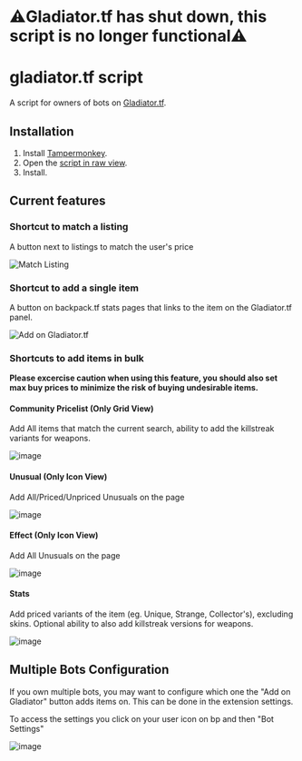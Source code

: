 # ⚠️Gladiator.tf has shut down, this script is no longer functional⚠️

# gladiator.tf script

A script for owners of bots on [Gladiator.tf](https://gladiator.tf).

## Installation

1. Install [Tampermonkey](https://www.tampermonkey.net/).
2. Open the [script in raw view](https://github.com/mninc/gladiator.tf-bot-owner-script/raw/master/gladiator.user.js).
3. Install.

## Current features

### Shortcut to match a listing
A button next to listings to match the user's price 

![Match Listing](https://cdn.discordapp.com/attachments/794191871085772810/924384844161613834/unknown.png)

### Shortcut to add a single item
A button on backpack.tf stats pages that links to the item on the Gladiator.tf panel.

![Add on Gladiator.tf](https://cdn.discordapp.com/attachments/794191871085772810/924383994609557554/unknown.png)

### Shortcuts to add items in bulk
**Please excercise caution when using this feature, you should also set max buy prices to minimize the risk of buying undesirable items.**

#### Community Pricelist (Only Grid View)
Add All items that match the current search, ability to add the killstreak variants for weapons.

![image](https://user-images.githubusercontent.com/18314046/160996184-888ef3bc-145e-4254-a570-030e96094f43.png)
#### Unusual (Only Icon View)
Add All/Priced/Unpriced Unusuals on the page

![image](https://user-images.githubusercontent.com/18314046/160996511-3d0b7afd-6c68-4fb8-a394-48cc163b1fb9.png)
#### Effect (Only Icon View)
Add All Unusuals on the page

![image](https://user-images.githubusercontent.com/18314046/160996804-bc2019af-cdca-41c2-8cdf-52847ed05a83.png)
#### Stats
Add priced variants of the item (eg. Unique, Strange, Collector's), excluding skins.
Optional ability to also add killstreak versions for weapons.

![image](https://user-images.githubusercontent.com/18314046/160997134-22d0caf4-080e-4626-a01e-a74a24528c61.png)


## Multiple Bots Configuration
If you own multiple bots, you may want to configure which one the "Add on Gladiator" button adds items on.
This can be done in the extension settings.

To access the settings you click on your user icon on bp and then "Bot Settings"

![image](https://user-images.githubusercontent.com/18314046/157110039-0b89b1c7-c8a1-4809-a066-d10179b054a6.png)


